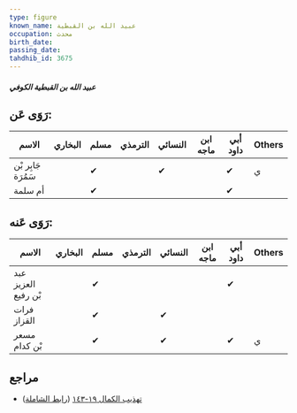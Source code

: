 ```yaml
---
type: figure
known_name: عبيد الله بن القبطية
occupation: محدث
birth_date:
passing_date:
tahdhib_id: 3675
---
```

##### عبيد الله بن القبطية الكوفي

## رَوَى عَن:
| الاسم              | البخاري | مسلم | الترمذي | النسائي | ابن ماجه | أبي داود | Others |
| ------------------ | ------- | ---- | ------- | ------- | -------- | -------- | ------ |
| جَابِر بْن سَمُرَة |         | ✔    |         | ✔       |          | ✔        | ي      |
| أم سلمة            |         | ✔    |         |         |          | ✔        |        |
## رَوَى عَنه:
| الاسم               | البخاري | مسلم | الترمذي | النسائي | ابن ماجه | أبي داود | Others |
| ------------------- | ------- | ---- | ------- | ------- | -------- | -------- | ------ |
| عبد العزيز بْن رفيع |         | ✔    |         |         |          | ✔        |        |
| فرات القزاز         |         | ✔    |         | ✔       |          |          |        |
| مسعر بْن كدام       |         | ✔    |         | ✔       |          | ✔        | ي      |
## مراجع
- [تهذيب الكمال ١٩-١٤٣](obsidian://open?vault=Tahdhib-al-Kamal&file=Figures/٣٦٧٥-عبيد%20الله%20بن%20القبطية%20الكوفي) ([رابط الشاملة](https://shamela.ws/book/3722/9717))